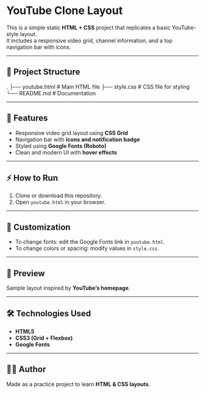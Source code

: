 # YouTube Clone Layout

This is a simple static **HTML + CSS** project that replicates a basic YouTube-style layout.  
It includes a responsive video grid, channel information, and a top navigation bar with icons.

---

## 📂 Project Structure
.
├── youtube.html # Main HTML file
├── style.css # CSS file for styling
└── README.md # Documentation


---

## 🚀 Features
- Responsive video grid layout using **CSS Grid**  
- Navigation bar with **icons and notification badge**  
- Styled using **Google Fonts (Roboto)**  
- Clean and modern UI with **hover effects**  

---

## ⚡ How to Run
1. Clone or download this repository.
2. Open `youtube.html` in your browser.

---

## 🎨 Customization
- To change fonts: edit the Google Fonts link in `youtube.html`.
- To change colors or spacing: modify values in `style.css`.

---

## 📸 Preview
Sample layout inspired by **YouTube’s homepage**.

---

## 🛠️ Technologies Used
- **HTML5**
- **CSS3 (Grid + Flexbox)**
- **Google Fonts**

---

## 👨‍💻 Author
Made as a practice project to learn **HTML & CSS layouts**.
